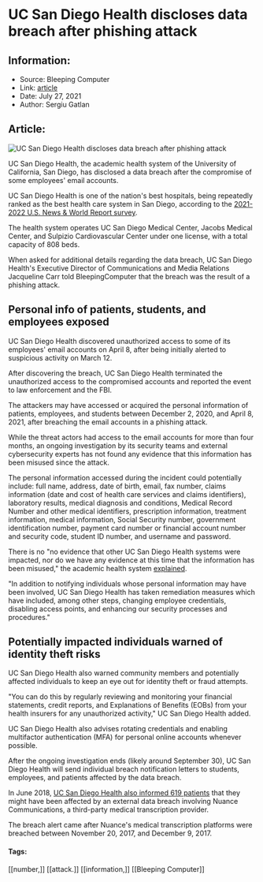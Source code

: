 # UC San Diego Health discloses data breach after phishing attack
### 

## Information:
+ Source: Bleeping Computer
+ Link: [article](https://www.bleepingcomputer.com/news/security/uc-san-diego-health-discloses-data-breach-after-phishing-attack/)
+ Date: July 27, 2021
+ Author: Sergiu Gatlan


## Article:
![UC San Diego Health discloses data breach after phishing attack](https://www.bleepstatic.com/content/posts/2021/07/27/UC-San-Diego-Health.jpg)


UC San Diego Health, the academic health system of the University of California, San Diego, has disclosed a data breach after the compromise of some employees' email accounts.


UC San Diego Health is one of the nation's best hospitals, being repeatedly ranked as the best health care system in San Diego, according to the [2021-2022 U.S. News & World Report survey](https://health.ucsd.edu/news/releases/Pages/2021-07-26-uc-san-diego-health-ranked-number-one-by-us-news-and-world-report.aspx).


The health system operates UC San Diego Medical Center, Jacobs Medical Center, and Sulpizio Cardiovascular Center under one license, with a total capacity of 808 beds.


When asked for additional details regarding the data breach, UC San Diego Health's Executive Director of Communications and Media Relations Jacqueline Carr told BleepingComputer that the breach was the result of a phishing attack.


Personal info of patients, students, and employees exposed
----------------------------------------------------------


UC San Diego Health discovered unauthorized access to some of its employees' email accounts on April 8, after being initially alerted to suspicious activity on March 12.


After discovering the breach, UC San Diego Health terminated the unauthorized access to the compromised accounts and reported the event to law enforcement and the FBI.


The attackers may have accessed or acquired the personal information of patients, employees, and students between December 2, 2020, and April 8, 2021, after breaching the email accounts in a phishing attack.


While the threat actors had access to the email accounts for more than four months, an ongoing investigation by its security teams and external cybersecurity experts has not found any evidence that this information has been misused since the attack.


The personal information accessed during the incident could potentially include: full name, address, date of birth, email, fax number, claims information (date and cost of health care services and claims identifiers), laboratory results, medical diagnosis and conditions, Medical Record Number and other medical identifiers, prescription information, treatment information, medical information, Social Security number, government identification number, payment card number or financial account number and security code, student ID number, and username and password.


There is no "no evidence that other UC San Diego Health systems were impacted, nor do we have any evidence at this time that the information has been misused," the academic health system [explained](https://health.ucsd.edu/data-security/Pages/faq.aspx).


"In addition to notifying individuals whose personal information may have been involved, UC San Diego Health has taken remediation measures which have included, among other steps, changing employee credentials, disabling access points, and enhancing our security processes and procedures."


Potentially impacted individuals warned of identity theft risks
---------------------------------------------------------------


UC San Diego Health also warned community members and potentially affected individuals to keep an eye out for identity theft or fraud attempts.


"You can do this by regularly reviewing and monitoring your financial statements, credit reports, and Explanations of Benefits (EOBs) from your health insurers for any unauthorized activity," UC San Diego Health added.


UC San Diego Health also advises rotating credentials and enabling multifactor authentication (MFA) for personal online accounts whenever possible.


After the ongoing investigation ends (likely around September 30), UC San Diego Health will send individual breach notification letters to students, employees, and patients affected by the data breach.


In June 2018, [UC San Diego Health also informed 619 patients](https://health.ucsd.edu/news/releases/Pages/2018-06-28-media-statement-nuance-data-breach-includes-uc-san-diego-health-patients.aspx) that they might have been affected by an external data breach involving Nuance Communications, a third-party medical transcription provider.


The breach alert came after Nuance's medical transcription platforms were breached between November 20, 2017, and December 9, 2017.




#### Tags:
[[number,]] [[attack.]] [[information,]] [[Bleeping Computer]]
